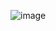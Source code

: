 ![image](https://user-images.githubusercontent.com/79536194/219900579-8e5f82fb-0ac1-4752-92ca-558d902da88e.png)
